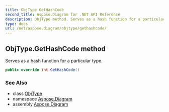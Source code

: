 ```yaml
---
title: ObjType.GetHashCode
second_title: Aspose.Diagram for .NET API Reference
description: ObjType method. Serves as a hash function for a particular type
type: docs
url: /net/aspose.diagram/objtype/gethashcode/
---
```

## ObjType.GetHashCode method

Serves as a hash function for a particular type.

```csharp
public override int GetHashCode()
```

### See Also

* class [ObjType](../)
* namespace [Aspose.Diagram](../../objtype/)
* assembly [Aspose.Diagram](../../../)


